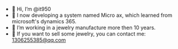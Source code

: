 - 👋 Hi, I’m @it950
- 👀 I now developing a system named Micro ax, which learned from microsoft's dynamics 365.
- 🌱 I’m working in a jewelry manufacture more then 10 years.
- 💞️ If you want to sell some jewelry, you can contact me: 1306255385@qq.com

<!---
it950/it950 is a ✨ special ✨ repository because its `README.md` (this file) appears on your GitHub profile.
You can click the Preview link to take a look at your changes.
--->
